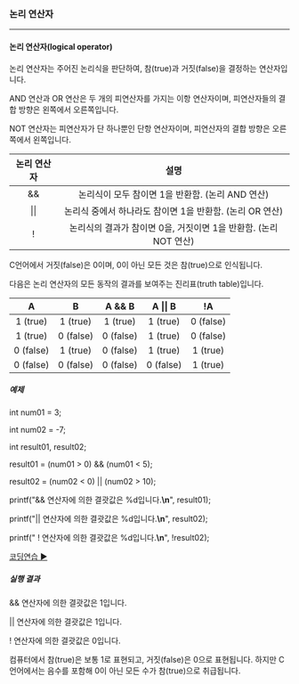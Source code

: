 ### 논리 연산자

------

#### 논리 연산자(logical operator)

논리 연산자는 주어진 논리식을 판단하여, 참(true)과 거짓(false)을 결정하는 연산자입니다.

AND 연산과 OR 연산은 두 개의 피연산자를 가지는 이항 연산자이며, 피연산자들의 결합 방향은 왼쪽에서 오른쪽입니다.

NOT 연산자는 피연산자가 단 하나뿐인 단항 연산자이며, 피연산자의 결합 방향은 오른쪽에서 왼쪽입니다.

| 논리 연산자 |                             설명                             |
| :---------: | :----------------------------------------------------------: |
|     &&      |       논리식이 모두 참이면 1을 반환함. (논리 AND 연산)       |
|    \|\|     |   논리식 중에서 하나라도 참이면 1을 반환함. (논리 OR 연산)   |
|      !      | 논리식의 결과가 참이면 0을, 거짓이면 1을 반환함. (논리 NOT 연산) |

 

C언어에서 거짓(false)은 0이며, 0이 아닌 모든 것은 참(true)으로 인식됩니다.

 

다음은 논리 연산자의 모든 동작의 결과를 보여주는 진리표(truth table)입니다.

|     A     |     B     |  A && B   | A \|\| B  |    !A     |
| :-------: | :-------: | :-------: | :-------: | :-------: |
| 1 (true)  | 1 (true)  | 1 (true)  | 1 (true)  | 0 (false) |
| 1 (true)  | 0 (false) | 0 (false) | 1 (true)  | 0 (false) |
| 0 (false) | 1 (true)  | 0 (false) | 1 (true)  | 1 (true)  |
| 0 (false) | 0 (false) | 0 (false) | 0 (false) | 1 (true)  |

 

##### 예제

int num01 = 3;

int num02 = -7;

int result01, result02; 

 

result01 = (num01 > 0) && (num01 < 5);

result02 = (num02 < 0) || (num02 > 10); 

 

printf("&& 연산자에 의한 결괏값은 %d입니다.**\n**", result01);

printf("|| 연산자에 의한 결괏값은 %d입니다.**\n**", result02);

printf(" ! 연산자에 의한 결괏값은 %d입니다.**\n**", !result02);

[코딩연습 ▶](http://tcpschool.com/examples/tryit/tryC.php?filename=c_operator_logic_01)

##### 실행 결과

&& 연산자에 의한 결괏값은 1입니다.

|| 연산자에 의한 결괏값은 1입니다.

 ! 연산자에 의한 결괏값은 0입니다.

 

컴퓨터에서 참(true)은 보통 1로 표현되고, 거짓(false)은 0으로 표현됩니다.
하지만 C언어에서는 음수를 포함해 0이 아닌 모든 수가 참(true)으로 취급됩니다.